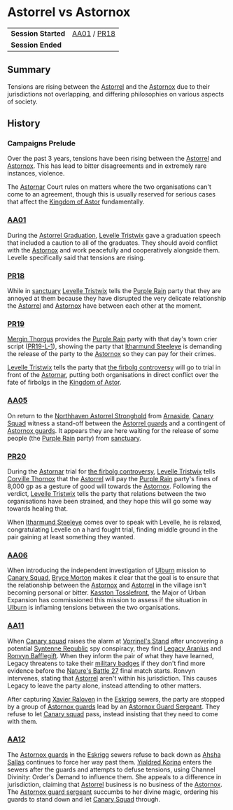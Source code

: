# Astorrel vs Astornox

|||
| --- | --- |
| **Session Started** | [AA01](../sessions/completed/AA01.md) / [PR18](../sessions/completed/PR18.md) | storyline.2
| **Session Ended** | |

## Summary

Tensions are rising between the [Astorrel](../organisations/astorrel/astorrel.md) and the [Astornox](../organisations/astornox/astornox.md) due to their jurisdictions not overlapping, and differing philosophies on various aspects of society.

## History

### Campaigns Prelude

Over the past 3 years, tensions have been rising between the [Astorrel](../organisations/astorrel/astorrel.md) and [Astornox](../organisations/astornox/astornox.md). This has lead to bitter disagreements and in extremely rare instances, violence.

The [Astornar](../organisations/astornar.md) Court rules on matters where the two organisations can't come to an agreement, though this is usually reserved for serious cases that affect the [Kingdom of Astor](../civilisations/kingdom-of-astor/kingdom-of-astor.md) fundamentally.

### [AA01](../sessions/completed/AA01.md)

During the [Astorrel Graduation](ended/astorrel-graduation.md), [Levelle Tristwix](../characters/levelle-tristwix.md) gave a graduation speech that included a caution to all of the graduates. They should avoid conflict with the [Astornox](../organisations/astornox/astornox.md) and work peacefully and cooperatively alongside them. Levelle specifically said that tensions are rising.

### [PR18](../sessions/completed/PR18.md)

While in [sanctuary](../organisations/astorrel/sanctuary.md) [Levelle Tristwix](../characters/levelle-tristwix.md) tells the [Purple Rain](../campaigns/C1-purple-rain.md) party that they are annoyed at them because they have disrupted the very delicate relationship the [Astorrel](../organisations/astorrel/astorrel.md) and [Astornox](../organisations/astornox/astornox.md) have between each other at the moment.

### [PR19](../sessions/completed/PR19.md)

[Mergin Thorgus](../characters/mergin-thorgus.md) provides the [Purple Rain](../campaigns/C1-purple-rain.md) party with that day's town crier script ([PR19-L-1](../letters/PR19-L-1.md)), showing the party that [Itharmund Steeleye](../characters/itharmund-steeleye.md) is demanding the release of the party to the [Astornox](../organisations/astornox/astornox.md) so they can pay for their crimes.

[Levelle Tristwix](../characters/levelle-tristwix.md) tells the party that [the firbolg controversy](ended/the-firbolg-controversy.md) will go to trial in front of the [Astornar](../organisations/astornar.md), putting both organisations in direct conflict over the fate of firbolgs in the [Kingdom of Astor](../civilisations/kingdom-of-astor/kingdom-of-astor.md).

### [AA05](../sessions/completed/AA05.md)

On return to the [Northhaven Astorrel Stronghold](../places/strongholds/northhaven-astorrel-stronghold.md) from [Arnaside](../places/villages/arnaside.md), [Canary Squad](../organisations/astorrel/squads/canary-squad.md) witness a stand-off between the [Astorrel guards](../organisations/astorrel/ranks/astorrel-guard.md) and a contingent of [Astornox guards](../organisations/astornox/ranks/astornox-guard.md). It appears they are here waiting for the release of some people (the [Purple Rain](../campaigns/C1-purple-rain.md) party) from [sanctuary](../organisations/astorrel/sanctuary.md).

### [PR20](../sessions/completed/PR20.md)

During the [Astornar](../organisations/astornar.md) trial for [the firbolg controversy](ended/the-firbolg-controversy.md), [Levelle Tristwix](../characters/levelle-tristwix.md) tells [Corville Thornox](../characters/corville-thornox.md) that the [Astorrel](../organisations/astorrel/astorrel.md) will pay the [Purple Rain](../campaigns/C1-purple-rain.md) party's fines of 8,000 gp as a gesture of good will towards the [Astornox](../organisations/astornox/astornox.md). Following the verdict, [Levelle Tristwix](../characters/levelle-tristwix.md) tells the party that relations between the two organisations have been strained, and they hope this will go some way towards healing that.

When [Itharmund Steeleye](../characters/itharmund-steeleye.md) comes over to speak with Levelle, he is relaxed, congratulating Levelle on a hard fought trial, finding middle ground in the pair gaining at least something they wanted.

### [AA06](../sessions/completed/AA06.md)

When introducing the independent investigation of [Ulburn](../places/villages/ulburn.md) mission to [Canary Squad](../organisations/astorrel/squads/canary-squad.md), [Bryce Morton](../characters/bryce-morton.md) makes it clear that the goal is to ensure that the relationship between the [Astornox](../organisations/astornox/astornox.md) and [Astorrel](../organisations/astorrel/astorrel.md) in the village isn't becoming personal or bitter. [Kasston Tosslefront](../characters/kasston-tosslefront.md), the Major of Urban Expansion has commissioned this mission to assess if the situation in [Ulburn](../places/villages/ulburn.md) is inflaming tensions between the two organisations.

### [AA11](../sessions/completed/AA11.md)

When [Canary squad](../organisations/astorrel/squads/canary-squad.md) raises the alarm at [Vorrinel's Stand](../places/buildings/vorrinels-stand.md) after uncovering a potential [Syntenne Republic](../civilisations/syntenne-republic/syntenne-republic.md) spy conspiracy, they find [Legacy Aranius](../characters/legacy-aranius.md) and [Ronvyn Bafflegift](../characters/ronvyn-bafflegift.md). When they inform the pair of what they have learned, Legacy threatens to take their [military badges](../civilisations/kingdom-of-astor/military-badges.md) if they don't find more evidence before the [Nature's Battle 27](ended/natures-battle-27.md) final match starts. Ronvyn intervenes, stating that [Astorrel](../organisations/astorrel/astorrel.md) aren't within his jurisdiction. This causes Legacy to leave the party alone, instead attending to other matters.

After capturing [Xavier Raloven](../characters/xavier-raloven.md) in the [Eskrigg](../places/cities/eskrigg.md) sewers, the party are stopped by a group of [Astornox guards](../organisations/astornox/ranks/astornox-guard.md) lead by an [Astornox Guard Sergeant](../organisations/astornox/ranks/astornox-guard-sergeant.md). They refuse to let [Canary squad](../organisations/astorrel/squads/canary-squad.md) pass, instead insisting that they need to come with them.

### [AA12](../sessions/completed/AA12.md)

The [Astornox guards](../organisations/astornox/ranks/astornox-guard.md) in the [Eskrigg](../places/cities/eskrigg.md) sewers refuse to back down as [Ahsha Sallas](../characters/ahsha-sallas.md) continues to force her way past them. [Yialdred Korina](../characters/yialdred-korina.md) enters the sewers after the guards and attempts to defuse tensions, using Channel Divinity: Order's Demand to influence them. She appeals to a difference in jurisdiction, claiming that [Astorrel](../organisations/astorrel/astorrel.md) business is no business of the [Astornox](../organisations/astornox/astornox.md). The [Astornox guard sergeant](../organisations/astornox/ranks/astornox-guard-sergeant.md) succumbs to her divine magic, ordering his guards to stand down and let [Canary Squad](../organisations/astorrel/squads/canary-squad.md) through.
